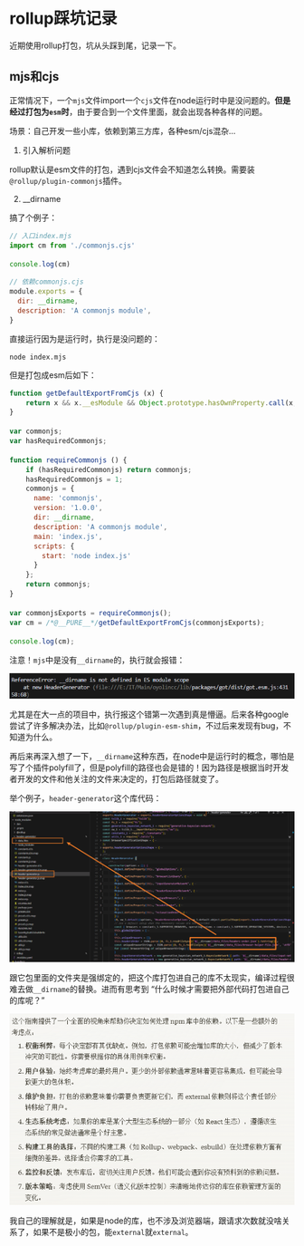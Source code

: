 # rollup踩坑记录

近期使用rollup打包，坑从头踩到尾，记录一下。

## mjs和cjs

正常情况下，一个`mjs`文件import一个`cjs`文件在node运行时中是没问题的。**但是经过打包为`esm`时**，由于要合到一个文件里面，就会出现各种各样的问题。

场景：自己开发一些小库，依赖到第三方库，各种esm/cjs混杂...

1. 引入解析问题

rollup默认是esm文件的打包，遇到cjs文件会不知道怎么转换。需要装`@rollup/plugin-commonjs`插件。

2. __dirname

搞了个例子：

```js
// 入口index.mjs
import cm from './commonjs.cjs'

console.log(cm)
```

```js
// 依赖commonjs.cjs
module.exports = {
  dir: __dirname,
  description: 'A commonjs module',
}
```

直接运行因为是运行时，执行是没问题的：

```shell
node index.mjs
```

但是打包成esm后如下：

```js
function getDefaultExportFromCjs (x) {
	return x && x.__esModule && Object.prototype.hasOwnProperty.call(x, 'default') ? x['default'] : x;
}

var commonjs;
var hasRequiredCommonjs;

function requireCommonjs () {
	if (hasRequiredCommonjs) return commonjs;
	hasRequiredCommonjs = 1;
	commonjs = {
	  name: 'commonjs',
	  version: '1.0.0',
	  dir: __dirname,
	  description: 'A commonjs module',
	  main: 'index.js',
	  scripts: {
	    start: 'node index.js'
	  }
	};
	return commonjs;
}

var commonjsExports = requireCommonjs();
var cm = /*@__PURE__*/getDefaultExportFromCjs(commonjsExports);

console.log(cm);
```

注意！`mjs`中是没有`__dirname`的，执行就会报错：

![__dirname error](image.png)

尤其是在大一点的项目中，执行报这个错第一次遇到真是懵逼。后来各种google尝试了许多解决办法，比如`@rollup/plugin-esm-shim`，不过后来发现有bug，不知道为什么。

再后来再深入想了一下，`__dirname`这种东西，在node中是运行时的概念，哪怕是写了个插件polyfill了，但是polyfill的路径也会是错的！因为路径是根据当时开发者开发的文件和他关注的文件来决定的，打包后路径就变了。

举个例子，`header-generator`这个库代码：

![header-generator](image-1.png)

跟它包里面的文件夹是强绑定的，把这个库打包进自己的库不太现实，编译过程很难去做`__dirname`的替换。进而有思考到 “什么时候才需要把外部代码打包进自己的库呢？”

![what-time](image-2.png)

我自己的理解就是，如果是node的库，也不涉及浏览器端，跟请求次数就没啥关系了，如果不是极小的包，能`external`就`external`。

